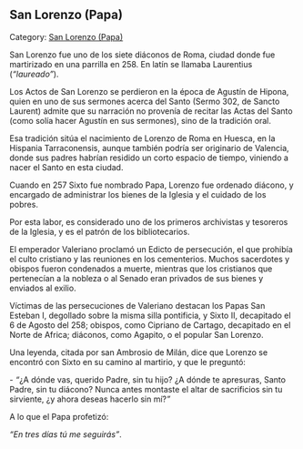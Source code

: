 ## San Lorenzo (Papa)

Category: [San Lorenzo (Papa)](http://descubrircorrientes.com.ar/2012/index.php/2254-biografias/r-s-t-u-v-x-y-z/san-lorenzo-papa)

San Lorenzo fue uno de los siete diáconos de Roma, ciudad donde fue martirizado en una parrilla en 258. En latín se llamaba Laurentius (_“_laureado_”_).

Los Actos de San Lorenzo se perdieron en la época de Agustín de Hipona, quien en uno de sus sermones acerca del Santo (Sermo 302, de Sancto Laurent) admite que su narración no provenía de recitar las Actas del Santo (como solía hacer Agustín en sus sermones), sino de la tradición oral.

Esa tradición sitúa el nacimiento de Lorenzo de Roma en Huesca, en la Hispania Tarraconensis, aunque también podría ser originario de Valencia, donde sus padres habrían residido un corto espacio de tiempo, viniendo a nacer el Santo en esta ciudad.

Cuando en 257 Sixto fue nombrado Papa, Lorenzo fue ordenado diácono, y encargado de administrar los bienes de la Iglesia y el cuidado de los pobres.

Por esta labor, es considerado uno de los primeros archivistas y tesoreros de la Iglesia, y es el patrón de los bibliotecarios.

El emperador Valeriano proclamó un Edicto de persecución, el que prohibía el culto cristiano y las reuniones en los cementerios. Muchos sacerdotes y obispos fueron condenados a muerte, mientras que los cristianos que pertenecían a la nobleza o al Senado eran privados de sus bienes y enviados al exilio.

Víctimas de las persecuciones de Valeriano destacan los Papas San Esteban I, degollado sobre la misma silla pontificia, y Sixto II, decapitado el 6 de Agosto del 258; obispos, como Cipriano de Cartago, decapitado en el Norte de Africa; diáconos, como Agapito, o el popular San Lorenzo.

Una leyenda, citada por san Ambrosio de Milán, dice que Lorenzo se encontró con Sixto en su camino al martirio, y que le preguntó:

\- _“_¿A dónde vas, querido Padre, sin tu hijo? ¿A dónde te apresuras, Santo Padre, sin tu diácono? Nunca antes montaste el altar de sacrificios sin tu sirviente, ¿y ahora deseas hacerlo sin mí?_”_

A lo que el Papa profetizó:

_“_En tres días tú me seguirás_”_.